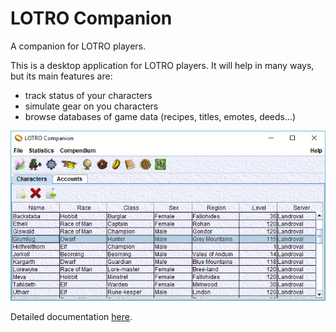 # LOTRO Companion
A companion for LOTRO players.

This is a desktop application for LOTRO players. It will help in many ways, but its main features are:
- track status of your characters
- simulate gear on you characters
- browse databases of game data (recipes, titles, emotes, deeds...)

![Screenshot of main window](doc/screenshots/main.png)

Detailed documentation [here](https://github.com/dmorcellet/lotro-companion-doc/blob/master/README.md).
